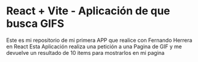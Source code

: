 # React + Vite - Aplicación de que busca GIFS

Este es mi repositorio de mi primera APP que realice con Fernando Herrera en React
Esta Aplicación realiza una petición a una Pagina de GIF y me devuelve un resultado de 10 items para mostrarlos en mi pagina



